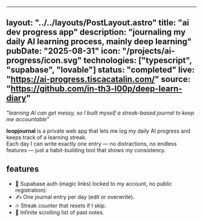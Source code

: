 
---
layout: "../../layouts/PostLayout.astro"
title: "ai dev progress app"
description: "journaling my daily AI learning process, mainly deep learning"
pubDate: "2025-08-31"
icon: "/projects/ai-progress/icon.svg"
technologies: ["typescript", "supabase", "lovable"]
status: "completed"
live: "https://ai-progress.tiscacatalin.com/"
source: "https://github.com/in-th3-l00p/deep-learn-diary"
---

*"learning AI can get messy, so I built myself a streak-based journal to keep me accountable"*

**loopjournal** is a private web app that lets me log my daily AI progress and keeps track of a learning streak.  
Each day I can write exactly one entry — no distractions, no endless features — just a habit-building tool that shows my consistency.

## features
* 🔐 Supabase auth (magic links) locked to my account, no public registration).
* ✍️ One journal entry per day (edit or overwrite).
* 🔥 Streak counter that resets if I skip.
* 📜 Infinite scrolling list of past notes.
